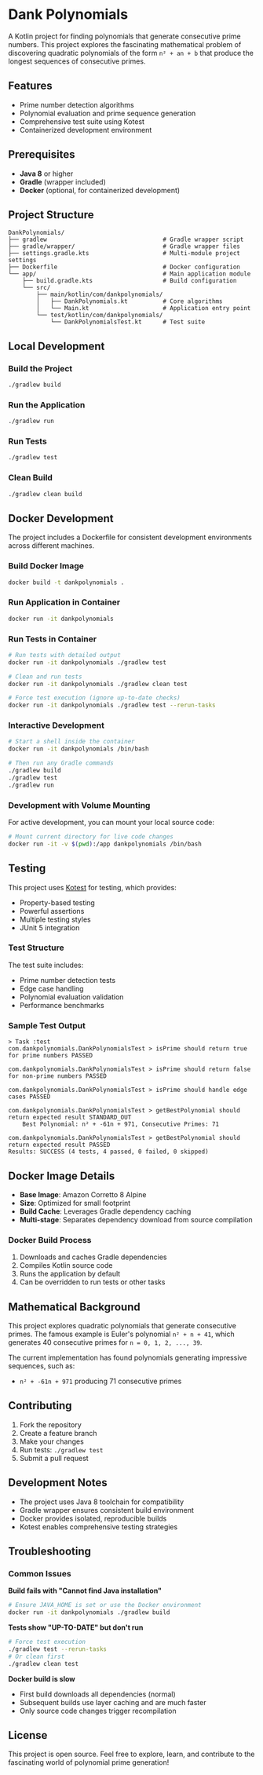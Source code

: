 # Dank Polynomials

A Kotlin project for finding polynomials that generate consecutive prime numbers. This project explores the fascinating mathematical problem of discovering quadratic polynomials of the form `n² + an + b` that produce the longest sequences of consecutive primes.

## Features

- Prime number detection algorithms
- Polynomial evaluation and prime sequence generation
- Comprehensive test suite using Kotest
- Containerized development environment

## Prerequisites

- **Java 8** or higher
- **Gradle** (wrapper included)
- **Docker** (optional, for containerized development)

## Project Structure

```
DankPolynomials/    
├── gradlew                                 # Gradle wrapper script
├── gradle/wrapper/                         # Gradle wrapper files
├── settings.gradle.kts                     # Multi-module project settings
├── Dockerfile                              # Docker configuration
└── app/                                    # Main application module
    ├── build.gradle.kts                    # Build configuration
    └── src/
        ├── main/kotlin/com/dankpolynomials/
        │   ├── DankPolynomials.kt          # Core algorithms
        │   └── Main.kt                     # Application entry point
        └── test/kotlin/com/dankpolynomials/
            └── DankPolynomialsTest.kt      # Test suite
```

## Local Development

### Build the Project

```bash
./gradlew build
```

### Run the Application

```bash
./gradlew run
```

### Run Tests

```bash
./gradlew test
```

### Clean Build

```bash
./gradlew clean build
```

## Docker Development

The project includes a Dockerfile for consistent development environments across different machines.

### Build Docker Image

```bash
docker build -t dankpolynomials .
```

### Run Application in Container

```bash
docker run -it dankpolynomials
```

### Run Tests in Container

```bash
# Run tests with detailed output
docker run -it dankpolynomials ./gradlew test

# Clean and run tests
docker run -it dankpolynomials ./gradlew clean test

# Force test execution (ignore up-to-date checks)
docker run -it dankpolynomials ./gradlew test --rerun-tasks
```

### Interactive Development

```bash
# Start a shell inside the container
docker run -it dankpolynomials /bin/bash

# Then run any Gradle commands
./gradlew build
./gradlew test
./gradlew run
```

### Development with Volume Mounting

For active development, you can mount your local source code:

```bash
# Mount current directory for live code changes
docker run -it -v $(pwd):/app dankpolynomials /bin/bash
```

## Testing

This project uses [Kotest](https://kotest.io/) for testing, which provides:

- Property-based testing
- Powerful assertions
- Multiple testing styles
- JUnit 5 integration

### Test Structure

The test suite includes:
- Prime number detection tests
- Edge case handling
- Polynomial evaluation validation
- Performance benchmarks

### Sample Test Output

```
> Task :test
com.dankpolynomials.DankPolynomialsTest > isPrime should return true for prime numbers PASSED

com.dankpolynomials.DankPolynomialsTest > isPrime should return false for non-prime numbers PASSED

com.dankpolynomials.DankPolynomialsTest > isPrime should handle edge cases PASSED

com.dankpolynomials.DankPolynomialsTest > getBestPolynomial should return expected result STANDARD_OUT
    Best Polynomial: n² + -61n + 971, Consecutive Primes: 71

com.dankpolynomials.DankPolynomialsTest > getBestPolynomial should return expected result PASSED
Results: SUCCESS (4 tests, 4 passed, 0 failed, 0 skipped)
```

## Docker Image Details

- **Base Image**: Amazon Corretto 8 Alpine
- **Size**: Optimized for small footprint
- **Build Cache**: Leverages Gradle dependency caching
- **Multi-stage**: Separates dependency download from source compilation

### Docker Build Process

1. Downloads and caches Gradle dependencies
2. Compiles Kotlin source code
3. Runs the application by default
4. Can be overridden to run tests or other tasks

## Mathematical Background

This project explores quadratic polynomials that generate consecutive primes. The famous example is Euler's polynomial `n² + n + 41`, which generates 40 consecutive primes for `n = 0, 1, 2, ..., 39`.

The current implementation has found polynomials generating impressive sequences, such as:
- `n² + -61n + 971` producing 71 consecutive primes

## Contributing

1. Fork the repository
2. Create a feature branch
3. Make your changes
4. Run tests: `./gradlew test`
5. Submit a pull request

## Development Notes

- The project uses Java 8 toolchain for compatibility
- Gradle wrapper ensures consistent build environment
- Docker provides isolated, reproducible builds
- Kotest enables comprehensive testing strategies

## Troubleshooting

### Common Issues

**Build fails with "Cannot find Java installation"**
```bash
# Ensure JAVA_HOME is set or use the Docker environment
docker run -it dankpolynomials ./gradlew build
```

**Tests show "UP-TO-DATE" but don't run**
```bash
# Force test execution
./gradlew test --rerun-tasks
# Or clean first
./gradlew clean test
```

**Docker build is slow**
- First build downloads all dependencies (normal)
- Subsequent builds use layer caching and are much faster
- Only source code changes trigger recompilation

## License

This project is open source. Feel free to explore, learn, and contribute to the fascinating world of polynomial prime generation!